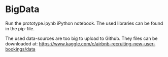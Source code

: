 # BigData

Run the prototype.ipynb iPython notebook. The used libraries can be found in the pip-file. 

The used data-sources are too big to upload to Github. They files can be downloaded at: https://www.kaggle.com/c/airbnb-recruiting-new-user-bookings/data 
